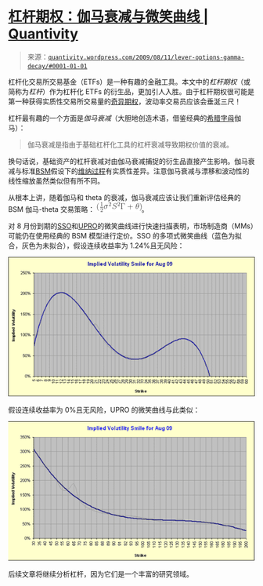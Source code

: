 <!--yml

类别：未分类

日期：2024-05-18 13:55:41

-->

# [杠杆期权：伽马衰减与微笑曲线 | Quantivity](https://quantivity.wordpress.com/2009/08/11/lever-options-gamma-decay/#0001-01-01)

> 来源：[`quantivity.wordpress.com/2009/08/11/lever-options-gamma-decay/#0001-01-01`](https://quantivity.wordpress.com/2009/08/11/lever-options-gamma-decay/#0001-01-01)

杠杆化交易所交易基金（ETFs）是一种有趣的金融工具。本文中的*杠杆期权*（或简称为*杠杆*）作为杠杆化 ETFs 的衍生品，更加引人入胜。由于杠杆期权很可能是第一种获得实质性交易所交易量的[奇异期权](http://en.wikipedia.org/wiki/Exotic_option)，波动率交易员应该会垂涎三尺！

杠杆最有趣的一个方面是*伽马衰减*（大胆地创造术语，借鉴经典的[希腊字母](http://en.wikipedia.org/wiki/Greeks_(finance))伽马）：

> 伽马衰减是指由于基础杠杆化工具的杠杆衰减导致期权价值的衰减。

换句话说，基础资产的杠杆衰减对由伽马衰减捕捉的衍生品直接产生影响。伽马衰减与标准[BSM](http://en.wikipedia.org/wiki/Black%E2%80%93Scholes)假设下的[维纳过程](http://en.wikipedia.org/wiki/Wiener_process)有实质性差异。注意伽马衰减与漂移和波动性的线性缩放虽然类似但有所不同。

从根本上讲，随着伽马和 theta 的衰减，伽马衰减应该让我们重新评估经典的 BSM 伽马-theta 交易策略： ![(\frac{1}{2} \sigma²S²\Gamma + \theta)](img/7516945d09d848b80cd5f15b9d9c0fb7.png)。

对 8 月份到期的[SSO](http://finance.yahoo.com/q?s=SSO)和[UPRO](http://finance.yahoo.com/q?s=UPRO)的微笑曲线进行快速扫描表明，市场制造商（MMs）可能仍在使用经典的 BSM 模型进行定价。SSO 的多项式微笑曲线（蓝色为拟合，灰色为未拟合），假设连续收益率为 1.24%且无风险：

![sso-vol-surface-expiry-aug-2009](img/1efbbd765f520ed6f07a5239725d7215.png "sso-vol-surface-expiry-aug-2009")

假设连续收益率为 0%且无风险，UPRO 的微笑曲线与此类似：

![upro-vol-surface-expiry-aug-2009](img/4d7676fe850411b17b981858f5fdd82d.png "upro-vol-surface-expiry-aug-2009")

后续文章将继续分析杠杆，因为它们是一个丰富的研究领域。
